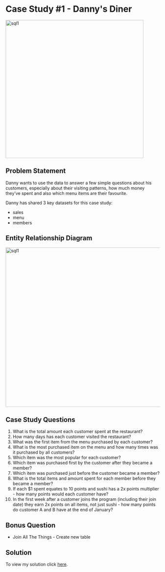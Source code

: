 # Case Study #1 - Danny's Diner 
[<img alt="sql1" width="450px" src="https://user-images.githubusercontent.com/31890259/191734443-0fa83153-beca-4fe7-b254-903e7a298bc6.png" />](https://8weeksqlchallenge.com/case-study-1/)
## Problem Statement

Danny wants to use the data to answer a few simple questions about his customers, especially about their visiting patterns, how much money they’ve spent and also which menu items are their favourite. 

Danny has shared 3 key datasets for this case study:
- sales
- menu
- members
## Entity Relationship Diagram

<img alt="sql1" width="520px" src="https://user-images.githubusercontent.com/31890259/191736178-1150cb81-9936-451f-b555-82c3f40ffb09.png" />

## Case Study Questions

1. What is the total amount each customer spent at the restaurant?
2. How many days has each customer visited the restaurant?
3. What was the first item from the menu purchased by each customer?
4. What is the most purchased item on the menu and how many times was it purchased by all customers?
5. Which item was the most popular for each customer?
6. Which item was purchased first by the customer after they became a member?
7. Which item was purchased just before the customer became a member?
8. What is the total items and amount spent for each member before they became a member?
9. If each $1 spent equates to 10 points and sushi has a 2x points multiplier - how many points would each customer have?
10. In the first week after a customer joins the program (including their join date) they earn 2x points on all items, not just sushi - how many points do customer A and B have at the end of January?

## Bonus Question
- Join All The Things - Create new table  
## Solution
To view my solution click [here](https://github.com/Ciachula/8WeekSQLChallenge/blob/main/Danny's%20Diner%20-%20Case%20Study%201/%20SolutionCaseStudy1.md).

